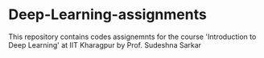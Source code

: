 # Deep-Learning-assignments
This repository contains codes assignemnts for the course 'Introduction to Deep Learning' at IIT Kharagpur by Prof. Sudeshna Sarkar
